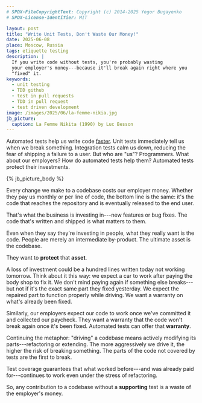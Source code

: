 ```yaml
---
# SPDX-FileCopyrightText: Copyright (c) 2014-2025 Yegor Bugayenko
# SPDX-License-Identifier: MIT

layout: post
title: "Write Unit Tests, Don't Waste Our Money!"
date: 2025-06-08
place: Moscow, Russia
tags: etiquette testing
description: |
  If you write code without tests, you're probably wasting
  your employer's money---because it'll break again right where you
  "fixed" it.
keywords:
  - unit testing
  - TDD github
  - test in pull requests
  - TDD in pull request
  - test driven development
image: /images/2025/06/la-femme-nikia.jpg
jb_picture:
  caption: La Femme Nikita (1990) by Luc Besson
---
```


Automated tests help us write code [faster](/angry-tests.html).
Unit tests immediately tell us when we break something.
Integration tests calm us down, reducing the fear of shipping a failure to a user.
But who are "us"?
Programmers.
What about our employers?
How do automated tests help them?
Automated tests protect their investments.

<!--more-->

{% jb_picture_body %}

Every change we make to a codebase costs our employer money.
Whether they pay us monthly or per line of code, the bottom line is the same:
  it's the code that reaches the repository and is eventually released to the end user.

That's what the business is investing in---new features or bug fixes.
The code that's written and shipped is what matters to them.

Even when they say they're investing in people, what they really want is the code.
People are merely an intermediate by-product.
The ultimate asset is the codebase.

They want to **protect** that **asset**.

A loss of investment could be a hundred lines written today not working tomorrow.
Think about it this way: we expect a car to work after paying the body shop to fix it.
We don't mind paying again if something else breaks---but not if it's the exact same part they fixed yesterday.
We expect the repaired part to function properly while driving.
We want a warranty on what's already been fixed.

Similarly, our employers expect our code to work once we've committed it and collected our paycheck.
They want a warranty that the code won't break again once it's been fixed.
Automated tests can offer that **warranty**.

Continuing the metaphor: "driving" a codebase means actively modifying its parts---refactoring or extending.
The more aggressively we drive it, the higher the risk of breaking something.
The parts of the code not covered by tests are the first to break.

Test coverage guarantees that what worked before---and was already paid for---continues to work even under the stress of refactoring.

So, any contribution to a codebase without a **supporting** test is a waste of the employer's money.
